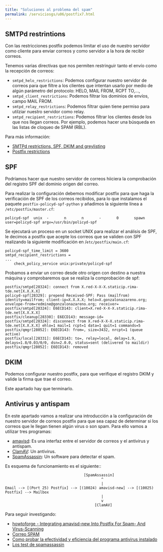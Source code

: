 ```yaml
---
title: "Soluciones al problema del spam"
permalink: /serviciosgs/u06/postfix7.html
---
```


## SMTPd restrintions

Con las restricciones postfix podemos limitar el uso de nuestro servidor como cliente para enviar correos y como servidor a la hora de recibir correos. 

Tenemos varias directivas que nos permiten restringuir tanto el envío como la recepción de correos:

* `smtpd_helo_restrictions`: Podemos configurar nuestro servidor de correos para que filtre a los clientes que intentan usarlo por medio de algún parámetro del protocolo: HELO, MAIL FROM, RCPT TO,..., 
* `smtpd_client_restrictions`: Podemos filtrar los dominios de envíos, campo MAIL FROM.
* `smtpd_relay_restrictions`: Podemos filtrar quien tiene permiso para utilziar nuestro servidor como relay.
* `smtpd_recipient_restrictions`: Podemos filtrar los clientes desde los que nos llegan correos. Por ejemplo, podemos hacer una búsqueda en las listas de cloqueo de SPAM (RBL).

Para más información:

* [SMTPd restrictions, SPF, DKIM and greylisting ](https://workaround.org/ispmail/wheezy/smtpd-restrictions-spf-dkim-and-greylisting)
* [Postfix restrictions](https://wiki.centos.org/HowTos/postfix_restrictions)


## SPF

Podríamos hacer que nuestro servidor de correos hiiciera la comprobación del registro SPF del dominio origen del correo.

Para realizar la configuración debemos modificar postfix para que haga la verificación de SPF de los correos recibidos, para lo que instalamos el paquete `postfix-policyd-spf-python` y añadimos la siguiente línea a `/etc/postfix/master.cf`:

    policyd-spf  unix  -       n       n       -       0       spawn     user=policyd-spf argv=/usr/bin/policyd-spf

Se ejecutará un proceso en un socket UNIX para realizar el análisis de SPF, le decimos a postfix que acepte los correos que se validen con SPF realizando la siguiente modificación en /`etc/postfix/main.cf`:
	
    policyd-spf_time_limit = 3600
    smtpd_recipient_restrictions =
    ...
        check_policy_service unix:private/policyd-spf

Probamos a enviar un correo desde otro origen con destino a nuestra máquina y comprobaremos que se realiza la comprobación de spf:

    postfix/smtpd[28324]: connect from X.red-X-X-X.staticip.rima-tde.net[X.X.X.X]
    policyd-spf[28329]: prepend Received-SPF: Pass (mailfrom) identity=mailfrom; client-ip=X.X.X.X; helo=X.gonzalonazareno.org; envelope-from=redmine@gonzalonazareno.org; receiver= 
    postfix/smtpd[28324]: E6ECD143: client=X.red-X-X-X.staticip.rima-tde.net[X.X.X.X]
    postfix/cleanup[28330]: E6ECD143: message-id=
    postfix/smtpd[28324]: disconnect from X.red-X-X-X.staticip.rima-tde.net[X.X.X.X] ehlo=1 mail=1 rcpt=1 data=1 quit=1 commands=5
    postfix/qmgr[28052]: E6ECD143: from=, size=3432, nrcpt=1 (queue active)
    postfix/local[28331]: E6ECD143: to=, relay=local, delay=1.9, delays=1.8/0.03/0/0, dsn=2.0.0, status=sent (delivered to maildir)
    postfix/qmgr[28052]: E6ECD143: removed


## DKIM

Podemos configurar nuestro postfix, para que verifique el registro DKIM y valide la firma que trae el correo.

Este apartado hay que terminarlo.

## Antivirus y antispam

En este apartado vamos a realizar una introducción a la configuración de nuestro servidor de correos postfix para que sea capaz de determinar si los correos que le llegan tienen algún virus o son spam. Para ello vamos a utilizar tres programas:

* [amavisd](https://www.ijs.si/software/amavisd/): Es una interfaz entre el servidor de correos y el antivirus y antispam.
* [ClamAV](https://www.clamav.net/): Un antivirus.
* [SpamAssassin](http://spamassassin.apache.org/): Un software para detectar el spam.

Es esquema de funcionamiento es el siguiente::

										[SpamAssassin]
	                                            ^
	                                            |
	Email --> [(Port 25) Postfix] --> [(10024) amavisd-new] --> [(10025) Postfix] --> Mailbox
	                                            |
	                                            v
	                                         [ClamAV]
Para seguir investigando:

* [howtoforge - Integrating amavisd-new Into Postfix For Spam- And Virus-Scanning](https://www.howtoforge.com/amavisd_postfix_debian_ubuntu_p2)
* [Correo SPAM](http://spamassassin.apache.org/gtube/gtube.txt)
* [Como probar la efectividad y eficiencia del programa antivirus instalado](https://norfipc.com/virus/probar-antivirus.html)
* [Los test de spamassassin](https://spamassassin.apache.org/old/tests_3_3_x.html)
